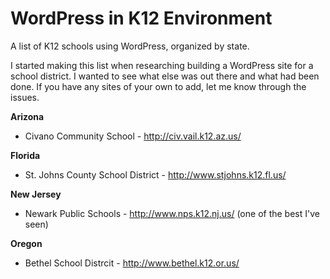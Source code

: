# WordPress in K12 Environment
A list of K12 schools using WordPress, organized by state. 

I started making this list when researching building a WordPress site for a school district. I wanted to see what else was out there and what had been done. If you have any sites of your own to add, let me know through the issues. 

**Arizona**
- Civano Community School - http://civ.vail.k12.az.us/

**Florida** 
- St. Johns County School District - http://www.stjohns.k12.fl.us/

**New Jersey**
- Newark Public Schools - http://www.nps.k12.nj.us/ (one of the best I've seen)

**Oregon**
- Bethel School Distrcit - http://www.bethel.k12.or.us/
